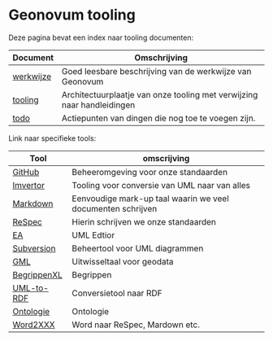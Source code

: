 # Geonovum tooling

Deze pagina bevat een index naar tooling documenten:

| Document                                             | Omschrijving                                                           |
| ---------------------------------------------------- | ---------------------------------------------------------------------- |
| [werkwijze](werkwijzemodelleren.md)                  | Goed leesbare beschrijving van de werkwijze van Geonovum               |
| [tooling](tooling)                                   | Architectuurplaatje van onze tooling met verwijzing naar handleidingen |
| [todo](werkwijze-todo.md)                  | Actiepunten van dingen die nog toe te voegen zijn.                     |


Link naar specifieke tools:

| Tool                                                   | omscrijving                                                 |
| ------------------------------------------------------ | ----------------------------------------------------------- |
| [GitHub](GitHub)                                       | Beheeromgeving voor onze standaarden                        |
| [Imvertor](Imvertor)                                   | Tooling voor conversie van UML naar van alles               |
| [Markdown](Markdown)                                   | Eenvoudige mark-up taal waarin we veel documenten schrijven |
| [ReSpec](ReSpec)                                       | Hierin schrijven we onze standaarden                        |
| [EA](EA)                                               | UML Edtior                                                  |
| [Subversion](Subversion)                               | Beheertool voor UML diagrammen                              |
| [GML](GML)                                             | Uitwisseltaal voor geodata                                  |
| [BegrippenXL](BegrippenXL)                             | Begrippen                                                   |
| [UML-to-RDF](UML-to-RDF)                               | Conversietool naar RDF                                      |
| [Ontologie](Handleiding-ontologie-maken-en-publiceren) | Ontologie                                                   |
| [Word2XXX](WordConversies)                             | Word naar ReSpec, Mardown etc. |
